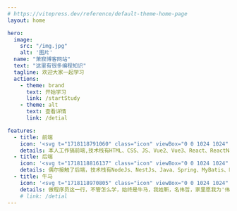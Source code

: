 ```yaml
---
# https://vitepress.dev/reference/default-theme-home-page
layout: home

hero:
  image: 
    src: "/img.jpg"
    alt: '图片'
  name: "萧寂博客网站"
  text: "这里有很多编程知识"
  tagline: 欢迎大家一起学习
  actions:
    - theme: brand
      text: 开始学习
      link: /startStudy
    - theme: alt
      text: 查看详情 
      link: /detial

features:
  - title: 前端
    icon: '<svg t="1718118791060" class="icon" viewBox="0 0 1024 1024" version="1.1" xmlns="http://www.w3.org/2000/svg" p-id="12446" width="200" height="200"><path d="M393.005862 133.793192c0 19.507286-16.804734 33.624818-50.414203 42.355667-22.193465 6.043646-44.369533 12.103666-66.546625 18.147312l2.01489 543.470759c-2.01489 18.834974-3.693112 37.990243-5.036713 57.481156-4.716418 20.833491-14.806217 31.258934-30.250978 31.258934-16.821107 0-28.748764-6.731308-35.799344-20.162202-7.066953-13.447267-10.585079-30.587646-10.585079-51.437509 0-4.701069 0-10.073426 0-16.133446 1.342578-7.387247 2.01489-12.759605 2.01489-16.133446l-1.006933-509.190001-16.133446 0c-8.074909 4.02978-22.193465 9.241478-42.355667 15.621792-20.162202 6.395664-32.937157 9.577123-38.309514 9.577123-8.074909 0-14.4542-4.52506-19.155269-13.606903-4.701069-9.06547-7.051603-18.307971-7.051603-27.725458 0-18.819624 6.379291-30.587646 19.155269-35.287691 33.609469-10.073426 69.568449-21.170159 107.878986-33.273824 15.461133-5.372358 42.018999-12.103666 79.658248-20.162202S342.256014 96.490611 351.673501 96.490611c15.445784 0 26.205848 3.533476 32.250518 10.585079C389.967666 114.142643 393.005862 123.048477 393.005862 133.793192z" p-id="12447"></path><path d="M415.97397 294.941406c111.367437-7.191796 223.065402-9.086959 334.610894-5.587252 31.772634 0.9967 63.529919 2.438539 95.263667 4.295839 12.124132 0.710175 26.329668-5.984295 34.732036-14.386662 8.519024-8.519024 14.934131-22.496363 14.386662-34.732036-0.568958-12.703323-4.742001-25.87839-14.386662-34.732036-9.923-9.108448-21.192671-13.5936-34.732036-14.386662-111.408369-6.522554-223.115544-7.747451-334.638523-3.576455-31.766494 1.188058-63.514569 2.820232-95.236038 4.868891-13.090133 0.845251-25.251104 4.90573-34.732036 14.386662-8.519024 8.519024-14.934131 22.496363-14.386662 34.732036 0.568958 12.703323 4.742001 25.87839 14.386662 34.732036C390.490575 289.045115 403.004587 295.779494 415.97397 294.941406L415.97397 294.941406z" p-id="12448"></path><path d="M449.724655 454.55466c80.418564 1.703805 160.88727 0.786922 241.244436-2.814092 22.958898-1.029446 45.906539-2.281973 68.841901-3.739161 13.081946-0.830925 25.260314-4.91494 34.732036-14.386662 8.519024-8.519024 14.934131-22.496363 14.386662-34.732036-0.568958-12.703323-4.742001-25.87839-14.386662-34.732036-9.254781-8.495488-21.756513-15.210423-34.732036-14.386662-80.275301 5.100158-160.710238 7.583722-241.147222 7.380084-22.981411-0.058328-45.961798-0.339738-68.938092-0.826831-12.426007-0.26299-26.009374 5.664-34.732036 14.386662-8.519024 8.519024-14.934131 22.496363-14.386662 34.732036 0.568958 12.703323 4.742001 25.87839 14.386662 34.732036C424.717098 449.096345 436.322413 454.271204 449.724655 454.55466L449.724655 454.55466z" p-id="12449"></path><path d="M403.669736 618.524129c117.66077 0.732687 235.421824 1.468444 352.8677 9.336646 32.356942 2.167363 64.900126 4.313236 97.087199 8.337899-4.352121-0.585331-8.705266-1.169639-13.057387-1.75497 5.581112 0.760317 11.04966 1.857301 16.306384 3.928472-3.911076-1.650593-7.822153-3.301186-11.733229-4.951779 2.469238 1.074472 4.745071 2.323928 6.92369 3.914146-3.313465-2.560312-6.626931-5.120624-9.94142-7.679913 1.36816 1.11438 2.580778 2.284019 3.733021 3.619434-2.560312-3.313465-5.120624-6.626931-7.679913-9.94142 1.172709 1.545192 2.091638 3.098571 2.928702 4.849448-1.650593-3.911076-3.301186-7.822153-4.951779-11.733229 0.808412 2.113127 1.335415 4.164856 1.682315 6.40078-0.585331-4.352121-1.169639-8.705266-1.75497-13.057387 0.327458 3.422959 0.198521 6.744611-0.191358 10.159384 0.585331-4.352121 1.169639-8.705266 1.75497-13.057387-3.244904 23.02132-10.873652 45.86663-19.8767 67.222007 1.650593-3.911076 3.301186-7.822153 4.951779-11.733229-3.185552 7.433296-6.632047 14.736633-10.344602 21.921265-6.043646 11.69332-8.516977 24.90318-4.951779 37.849026 3.137457 11.393491 11.9471 23.740704 22.573111 29.354562 11.399631 6.02318 25.209148 9.041934 37.849026 4.951779 11.82021-3.825119 23.475667-11.197016 29.354562-22.573111 10.475586-20.271696 19.447934-41.603537 26.198685-63.413262 7.482415-24.175609 15.20326-51.91437 8.550747-76.999698-7.797593-29.40061-34.643008-49.189306-63.871703-53.568033-23.539112-3.526313-47.379077-5.338588-71.092152-7.278777-83.578534-6.836709-167.428244-9.642614-251.256464-10.989285-47.348378-0.760317-94.703919-1.057075-142.057413-1.351787-12.544711-0.077771-25.879414 5.53404-34.732036 14.386662-8.519024 8.519024-14.934131 22.496363-14.386662 34.732036C355.74933 596.154655 376.13052 618.352213 403.669736 618.524129L403.669736 618.524129z" p-id="12450"></path><path d="M521.80532 73.749678c8.250918 105.523335 14.551414 211.19812 18.862603 316.955792 4.311189 105.757672 6.644327 211.595162 6.999414 317.439816 0.199545 59.706847-0.237407 119.41574-1.290389 179.1144-0.220011 12.453636 5.633301 25.978674 14.386662 34.732036 8.519024 8.519024 22.496363 14.934131 34.732036 14.386662 12.703323-0.568958 25.87839-4.742001 34.732036-14.386662 8.909927-9.706059 14.150278-21.345144 14.386662-34.732036 1.867534-105.829304 1.778506-211.691353-0.300852-317.516564-2.079358-105.824187-6.137791-211.610512-12.172227-317.28325-3.403516-59.610656-7.443529-119.184473-12.098549-178.710194-1.031493-13.189394-4.782933-25.128307-14.386662-34.732036-8.519024-8.519024-22.496363-14.934131-34.732036-14.386662-12.703323 0.568958-25.87839 4.742001-34.732036 14.386662C527.772218 48.189535 520.797363 60.861136 521.80532 73.749678L521.80532 73.749678z" p-id="12451"></path></svg>'
    details: 本人工作搞前端,技术栈有HTML、CSS、JS、Vue2、Vue3、React、ReactNative、NextJs、Uniapp、微信小程序、webSocket（等等）
  - title: 后端
    icon: '<svg t="1718118816137" class="icon" viewBox="0 0 1024 1024" version="1.1" xmlns="http://www.w3.org/2000/svg" p-id="13478" width="200" height="200"><path d="M354.874 65.27c74.626 5.376 118.626 40 132 104 29.314 8 44 21.376 44 40-2.688 13.376-22.688 30.688-60 52-18.688 50.688-30.688 90.688-36 120 18.626-16 37.312-32 56-48-5.376-5.312-6.688-20-4-44-5.376-16 1.312-25.312 20-28 50.626-10.626 97.314-53.312 140-128 2.626-10.626 1.312-20-4-28-2.688-2.626-8-1.312-16 4-5.376 2.688-8 2.688-8 0-2.688-2.626-2.688-6.626 0-12 8-16 28-17.312 60-4 48 24 73.312 48 76 72 2.626 18.688-2.688 29.376-16 32-10.688 0-25.376 9.376-44 28-24 24-64 52-120 84 16 21.376 26.626 44 32 68 24-5.312 48-13.312 72-24 29.312-10.626 54.626-18.626 76-24h8c13.312-2.626 24-6.626 32-12 18.626-5.312 45.312 9.376 80 44 10.626 13.376 13.312 25.376 8 36-5.376 8-16 10.688-32 8-37.376-2.626-72 0-104 8 2.626 10.688 4 21.376 4 32-5.376 13.376-6.688 28-4 44 2.626 50.688-2.688 96-16 136-8 29.376-20 38.688-36 28-10.688-2.626-24-2.626-40 0 24 10.688 48 30.688 72 60 8 16 6.626 32-4 48-5.376 5.376-12 14.688-20 28-2.688 5.376-4 9.376-4 12-10.688 26.688-22.688 44-36 52 16 16 20 33.312 12 52-2.688 5.312-10.688 8-24 8h-8c-58.688-10.688-113.376-6.688-164 12-37.376 34.626-61.376 42.626-72 24-40-37.376-65.376-88-76-152-2.688-8-5.376-20-8-36-2.688-13.312-4-25.312-4-36-10.688-40-13.376-64-8-72-24-8-48-20-72-36l-12 12c-5.376 2.688-12 8-20 16-10.688 16-22.688 16-36 0-26.686-13.312-33.374-40-20-80 2.626-10.626 9.312-18.626 20-24 2.626 0 5.312-1.312 8-4 45.312-16 108-53.312 188-112-2.688-2.626-2.688-12 0-28 2.626-13.312 4-22.626 4-28l-64 64c-26.688 34.688-49.376 42.688-68 24-29.376-16-60-42.626-92-80-8-5.312-10.688-9.312-8-12 0-5.312 4-8 12-8 74.624-5.312 152-50.626 232-136 21.312-72 9.312-116-36-132-13.374-8-10.688-16 8-24z m8 452c-29.376 26.688-65.376 54.688-108 84 40 16 70.626 18.688 92 8 13.312-8 18.626-38.626 16-92z m156.002-164c-13.376 10.688-37.376 36-72 76-10.688 16-18.688 26.688-24 32 0 26.688-1.376 53.376-4 80 0 34.688-1.376 60-4 76 0 18.688-1.376 34.688-4 48 0 21.376-10.688 26.688-32 16-5.376-2.626-14.688-6.626-28-12 10.626 21.376 25.312 42.688 44 64 13.312-16 58.626-37.312 136-64 18.626-2.626 34.626-9.312 48-20-10.688 0-24-1.312-40-4-45.376-2.626-74.688-6.626-88-12-13.376-2.626-14.688-5.312-4-8 88 2.688 153.314-4 196-20 26.626 0 40-41.312 40-124 0-24-4-37.312-12-40-13.376 8-26.688 14.688-40 20l-40 20c-8 64-22.688 108-44 132-16 13.376-28 10.688-36-8-8-18.626-9.376-45.312-4-80v-16c0-2.626 1.312-5.312 4-8 2.626 0 5.314 1.376 8 4 2.626 10.688 5.312 2.688 8-24-21.376-5.312-30.688-14.626-28-28-2.688-5.312 8-20 32-44 5.312-26.626 1.312-45.312-12-56z m-20.002 404c-16 8-32 12-48 12h-40c5.312 42.688 13.312 69.376 24 80v4c0 8 6.626 9.376 20 4 80-13.312 128-49.312 144-108 2.626-8 2.626-13.312 0-16-2.688-2.626-9.376-4-20-4-26.686 8-53.374 17.374-80 28z" fill="" p-id="13479"></path></svg>'
    details: 偶尔接触了后端，技术栈有NodeJs、NestJs、Java、Spring、MyBatis、Mysql、SqlLite、StrApi、Prisma（等等）
  - title: 牛马
    icon: '<svg t="1718118970805" class="icon" viewBox="0 0 1024 1024" version="1.1" xmlns="http://www.w3.org/2000/svg" p-id="22212" width="200" height="200"><path d="M506.4 466.08h8.64a44.8 44.8 0 0 0 44 36.64h57.12a44.8 44.8 0 0 0 44.96-44.8v-4.48a44.96 44.96 0 0 0-44.96-44.8h-57.12a44.8 44.8 0 0 0-43.2 33.44h-10.24a44.96 44.96 0 0 0-43.36-33.44h-56.96a44.96 44.96 0 0 0-44.96 44.8v4.48a44.8 44.8 0 0 0 44.96 44.8h56.96a45.12 45.12 0 0 0 44.16-36.64z m32-12.64a20.8 20.8 0 0 1 20.8-20.8h57.12a20.96 20.96 0 0 1 20.96 20.8v4.48a20.96 20.96 0 0 1-20.96 20.8h-57.28a20.8 20.8 0 0 1-20.8-20.8z m-154.4 4.48v-4.48A20.96 20.96 0 0 1 405.28 432h56.96a20.96 20.96 0 0 1 20.96 20.8v4.48a20.96 20.96 0 0 1-20.96 20.8h-56.96A20.96 20.96 0 0 1 384 457.92z" fill="#FFB640" p-id="22213"></path><path d="M873.28 855.04l-20.32-62.56a210.56 210.56 0 0 0-203.84-145.92h-41.76v-1.44a9.44 9.44 0 0 1 0-2.24 201.6 201.6 0 0 0 102.24-126.4A66.72 66.72 0 0 0 747.52 400a28.64 28.64 0 0 0 0-3.68v-64a233.12 233.12 0 1 0-466.24 0v64a21.76 21.76 0 0 0 0 3.2 66.88 66.88 0 0 0 39.2 118.08 202.24 202.24 0 0 0 109.92 130.08h-49.44a210.56 210.56 0 0 0-203.68 145.92l-20.16 61.44a64 64 0 0 0 60.48 83.04h595.2a64 64 0 0 0 60.48-83.04z m-435.36-160a84.48 84.48 0 0 0 161.92 0h4.64l-87.84 176-96-176z m-50.88 5.12l24.64 45.28L368 722.08z m36.8 73.44a10.56 10.56 0 0 0 1.44-3.04L476.32 864l-82.08-53.44z m179.52-4.48a16 16 0 0 0 2.08 4.48l29.76 37.12-77.6 50.24z m10.72-21.6L640 696.8l21.44 25.28z m101.44-264.32c0-6.08 0.96-12.32 0.96-18.72v-45.92l4.32 0.96a34.88 34.88 0 0 1-5.28 64zM514.72 146.08a185.44 185.44 0 0 1 185.12 185.28v30.4l-42.24-20.8a104.64 104.64 0 0 0-88.32-2.08l-28.16 12.16a35.68 35.68 0 0 1-27.2 0l-48-18.4a105.28 105.28 0 0 0-82.4 3.04L329.6 361.6v-30.24A185.44 185.44 0 0 1 514.72 146.08z m-224 304a35.2 35.2 0 0 1 18.08-30.72 24.48 24.48 0 0 0 5.92-1.28V464a188.16 188.16 0 0 0 0.96 19.2 34.88 34.88 0 0 1-25.76-32.96z m56 14.24v-66.24l53.28-25.6a65.76 65.76 0 0 1 51.04-1.92l48 18.56a76 76 0 0 0 57.44-1.44l28-12.16a65.12 65.12 0 0 1 54.88 1.28l42.4 20.8h2.08V464a169.28 169.28 0 1 1-338.56 0zM515.2 665.76a202.24 202.24 0 0 0 44.8-4.96v11.2a24.16 24.16 0 0 0 23.52 23.52 68.8 68.8 0 0 1-128 0h1.12A23.84 23.84 0 0 0 480 672v-9.28a197.28 197.28 0 0 0 35.2 3.04zM204.96 883.68a15.04 15.04 0 0 1-2.08-13.76L224 807.36a160 160 0 0 1 124-109.44l-16 18.4a16 16 0 0 0-3.52 13.28 16 16 0 0 0 8.16 11.04L387.04 768l-28.96 36a16 16 0 0 0-3.2 12.64 16 16 0 0 0 7.04 10.72l96 62.08h-240a16 16 0 0 1-12.96-5.76z m620.32 0a14.72 14.72 0 0 1-12.48 6.4H571.84l96-61.92a16.8 16.8 0 0 0 7.04-10.88 16 16 0 0 0-3.36-12.64L642.4 768l50.88-28a16 16 0 0 0 8-11.04 16 16 0 0 0-3.52-13.28l-16-18.56a161.76 161.76 0 0 1 90.24 49.44 163.68 163.68 0 0 1 34.88 60.16l20.32 62.56a14.72 14.72 0 0 1-1.92 14.4z" fill="#1F61C1" p-id="22214"></path><path d="M587.04 548.96a16 16 0 0 0-32 0 32.96 32.96 0 0 1-36.16 28.16 32.96 32.96 0 0 1-36.16-28.16 16 16 0 0 0-32 0 64 64 0 0 0 68.16 60.16 64 64 0 0 0 68.16-60.16z" fill="#1F61C1" p-id="22215"></path></svg>' 
    details: 做程序员这一行，不管怎么学，始终是牛马，我姓靳，名伟哲，家里愿我为'伟大的哲学家'，结果成为了'伟大的牛马'，咳咳，说归说，生活还要继续，知识还要学习，往后会一直在这个博客里面加入新鲜的知识，如前后端开发小技巧，组件库封装，新知识灌入，总的来说，我的博客网站会很杂乱，但都是真知识，欢迎大家一起收藏学习
    # link: /detial
---
```

